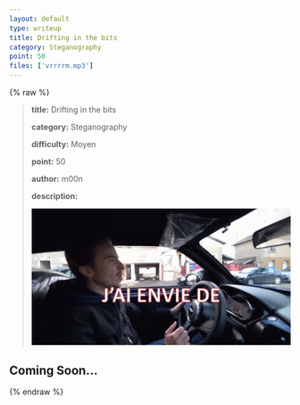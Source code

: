 ```yaml
---
layout: default
type: writeup
title: Drifting in the bits
category: Steganography
point: 50
files: ['vrrrrm.mp3']
---
```


{% raw %}
> **title:** Drifting in the bits
>
> **category:** Steganography
>
> **difficulty:** Moyen
>
> **point:** 50
>
> **author:** m00n
>
> **description:**
>
> ![vilebrequin-vilbrequin.gif](images/vilebrequin-vilbrequin.gif)
>
> 

## Coming Soon...

{% endraw %}
